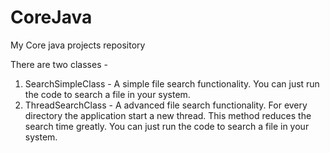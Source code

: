 # CoreJava
My Core java projects repository

There are two classes -
1. SearchSimpleClass - A simple file search functionality. You can just run the code to search a file in your system. 
2. ThreadSearchClass - A advanced file search functionality. For every directory the application start a new thread. This method reduces the search time greatly. You can just run the code to search a file in your system. 

